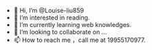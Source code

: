 - 👋 Hi, I’m @Louise-liu859
- 👀 I’m interested in reading.
- 🌱 I’m currently learning web knowledges.
- 💞️ I’m looking to collaborate on ...
- 📫 How to reach me ，call me at 19955170977.

<!---
Louise-liu859/Louise-liu859 is a ✨ special ✨ repository because its `README.md` (this file) appears on your GitHub profile.
You can click the Preview link to take a look at your changes.
--->
